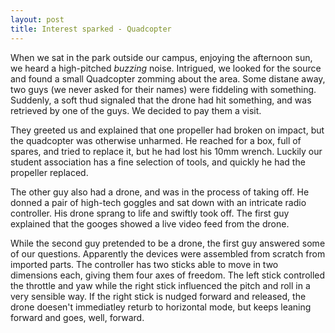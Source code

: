 ```yaml
---
layout: post
title: Interest sparked - Quadcopter
---
```


When we sat in the park outside our campus, enjoying the afternoon sun, we
heard a high-pitched *buzzing* noise. Intrigued, we looked for the source and
found a small Quadcopter zomming about the area. Some distane away, two guys
(we never asked for their names) were fiddeling with something. Suddenly, a
soft thud signaled that the drone had hit something, and was retrieved by one
of the guys.  We decided to pay them a visit.

<!--jump-->

They greeted us and explained that one propeller had broken on impact, but the
quadcopter was otherwise unharmed. He reached for a box, full of spares, and
tried to replace it, but he had lost his 10mm wrench. Luckily our student
association has a fine selection of tools, and quickly he had the propeller
replaced.

The other guy also had a drone, and was in the process of taking off. He donned
a pair of high-tech goggles and sat down with an intricate radio controller.
His drone sprang to life and swiftly took off. The first guy explained that the
googes showed a live video feed from the drone.

While the second guy pretended to be a drone, the first guy answered some of
our questions. Apparently the devices were assembled from scratch from imported
parts. The controller has two sticks able to move in two dimensions each,
giving them four axes of freedom. The left stick controlled the throttle and
yaw while the right stick influenced the pitch and roll in a very sensible way.
If the right stick is nudged forward and released, the drone doesen't
immediatley returb to horizontal mode, but keeps leaning forward and goes,
well, forward.

  
